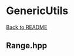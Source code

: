 # GenericUtils
[Back to README](https://www.github.com/Stephen-ODriscoll/GenericUtils/blob/main/README.md#documentation)

## Range.hpp
